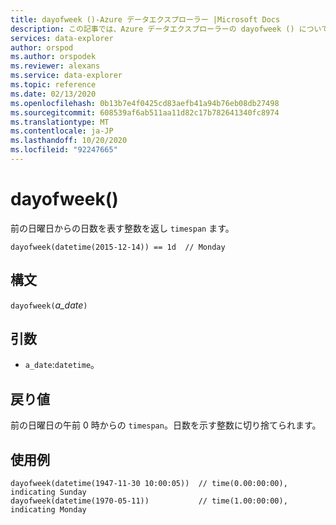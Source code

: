 ```yaml
---
title: dayofweek ()-Azure データエクスプローラー |Microsoft Docs
description: この記事では、Azure データエクスプローラーの dayofweek () について説明します。
services: data-explorer
author: orspod
ms.author: orspodek
ms.reviewer: alexans
ms.service: data-explorer
ms.topic: reference
ms.date: 02/13/2020
ms.openlocfilehash: 0b13b7e4f0425cd83aefb41a94b76eb08db27498
ms.sourcegitcommit: 608539af6ab511aa11d82c17b782641340fc8974
ms.translationtype: MT
ms.contentlocale: ja-JP
ms.lasthandoff: 10/20/2020
ms.locfileid: "92247665"
---
```

# <a name="dayofweek"></a>dayofweek()

前の日曜日からの日数を表す整数を返し `timespan` ます。

```kusto
dayofweek(datetime(2015-12-14)) == 1d  // Monday
```

## <a name="syntax"></a>構文

`dayofweek(`*a_date*`)`

## <a name="arguments"></a>引数

* `a_date`:`datetime`。

## <a name="returns"></a>戻り値

前の日曜日の午前 0 時からの `timespan`。日数を示す整数に切り捨てられます。

## <a name="examples"></a>使用例

```kusto
dayofweek(datetime(1947-11-30 10:00:05))  // time(0.00:00:00), indicating Sunday
dayofweek(datetime(1970-05-11))           // time(1.00:00:00), indicating Monday
```
